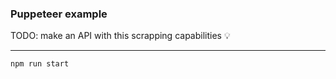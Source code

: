 ### Puppeteer example

TODO: make an API with this scrapping capabilities :bulb:

---
```bash
npm run start
```
